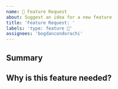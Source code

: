 ```yaml
---
name: 🎉 Feature Request
about: Suggest an idea for a new feature
title: 'Feature Request: '
labels: 'type: feature 🎉'
assignees: 'bogdancondorachi'
---
```


## Summary

## Why is this feature needed?
